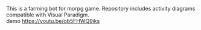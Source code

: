 This is a farming bot for morpg game. Repository includes activity diagrams compatible with Visual Paradigm. <br>
demo https://youtu.be/ob5FHWQ9iks
